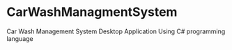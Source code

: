 # CarWashManagmentSystem
Car Wash Management System Desktop Application Using C# programming language
